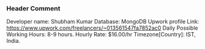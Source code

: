 ### Header Comment

Developer name: Shubham Kumar
Database: MongoDB
Upwork profile Link: https://www.upwork.com/freelancers/~013561547fa7852ac0
Daily Possible Working Hours: 8-9 hours.
Hourly Rate: $16.00/hr
Timezone[Country]: IST, India.